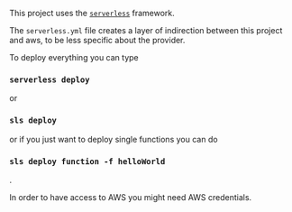 This project uses the [`serverless`](https://serverless.com) framework.

The `serverless.yml` file creates a layer of indirection between this project and aws, to be less specific about the provider.

To deploy everything you can type

### `serverless deploy`

or 

### `sls deploy` 

or if you just want to deploy single functions you can do

### `sls deploy function -f helloWorld` 

.

In order to have access to AWS you might need AWS credentials.


